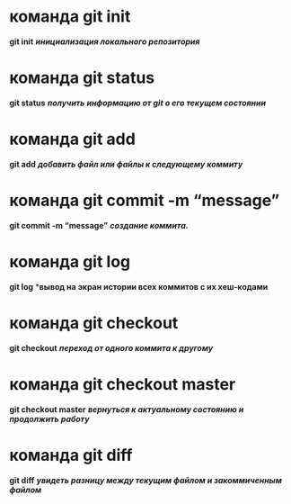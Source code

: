 # команда git init
**git init**  ***инициализация локального репозитория***
# команда git status
**git status**  ***получить информацию от git о его текущем состоянии***
# команда git add
**git add** ***добавить файл или файлы к следующему коммиту***
# команда git commit -m “message” 
**git commit -m “message”** ***создание коммита.***
# команда git log
**git log** ***вывод на экран истории всех коммитов с их хеш-кодами**
# команда git checkout 
**git checkout** ***переход от одного коммита к другому***
# команда git checkout master 
**git checkout master** ***вернуться к актуальному состоянию и продолжить работу***
# команда git diff 
__git diff__ ***увидеть разницу между текущим файлом и закоммиченным файлом***
